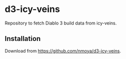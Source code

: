 # d3-icy-veins
Repository to fetch Diablo 3 build data from icy-veins.

## Installation

Download from https://github.com/nmoya/d3-icy-veins.
